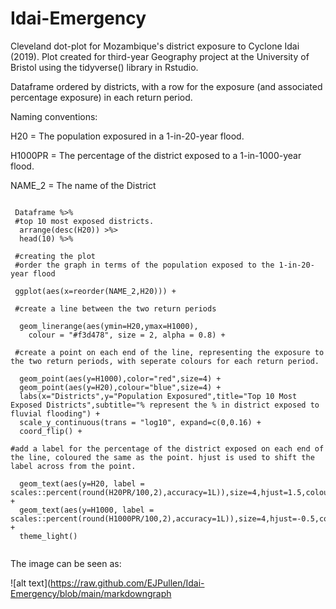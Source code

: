 # Idai-Emergency
Cleveland dot-plot for Mozambique's district exposure to Cyclone Idai (2019).
Plot created for third-year Geography project at the University of Bristol using the tidyverse() library in Rstudio. 

Dataframe ordered by districts, with a row for the exposure (and associated percentage exposure) in each return period.

Naming conventions: 

H20 = The population exposured in a 1-in-20-year flood.

H1000PR = The percentage of the district exposed to a 1-in-1000-year flood. 

NAME_2 = The name of the District 

```{r}

 Dataframe %>% 
 #top 10 most exposed districts.
  arrange(desc(H20)) >%>
  head(10) %>%
  
 #creating the plot
 #order the graph in terms of the population exposed to the 1-in-20-year flood
 
 ggplot(aes(x=reorder(NAME_2,H20))) + 
 
 #create a line between the two return periods
 
  geom_linerange(aes(ymin=H20,ymax=H1000), 
    colour = "#f3d478", size = 2, alpha = 0.8) +
    
 #create a point on each end of the line, representing the exposure to the two return periods, with seperate colours for each return period.
 
  geom_point(aes(y=H1000),color="red",size=4) +
  geom_point(aes(y=H20),colour="blue",size=4) +
  labs(x="Districts",y="Population Exposured",title="Top 10 Most Exposed Districts",subtitle="% represent the % in district exposed to fluvial flooding") + 
  scale_y_continuous(trans = "log10", expand=c(0,0.16) +
  coord_flip() +
  
#add a label for the percentage of the district exposed on each end of the line, coloured the same as the point. hjust is used to shift the label across from the point.

  geom_text(aes(y=H20, label = scales::percent(round(H20PR/100,2),accuracy=1L)),size=4,hjust=1.5,colour="blue",fontface="bold") + 
  geom_text(aes(y=H1000, label = scales::percent(round(H1000PR/100,2),accuracy=1L)),size=4,hjust=-0.5,colour="red") +
  theme_light()
  
```

The image can be seen as:

![alt text](https://raw.github.com/EJPullen/Idai-Emergency/blob/main/markdowngraph


